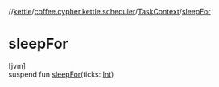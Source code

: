 //[kettle](../../../index.md)/[coffee.cypher.kettle.scheduler](../index.md)/[TaskContext](index.md)/[sleepFor](sleep-for.md)

# sleepFor

[jvm]\
suspend fun [sleepFor](sleep-for.md)(ticks: [Int](https://kotlinlang.org/api/latest/jvm/stdlib/kotlin/-int/index.html))
